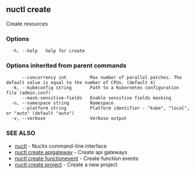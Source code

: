 ## nuctl create

Create resources

### Options

```
  -h, --help   help for create
```

### Options inherited from parent commands

```
      --concurrency int         Max number of parallel patches. The default value is equal to the number of CPUs. (default 4)
  -k, --kubeconfig string       Path to a Kubernetes configuration file (admin.conf)
      --mask-sensitive-fields   Enable sensitive fields masking
  -n, --namespace string        Namespace
      --platform string         Platform identifier - "kube", "local", or "auto" (default "auto")
  -v, --verbose                 Verbose output
```

### SEE ALSO

* [nuctl](nuctl.md)	 - Nuclio command-line interface
* [nuctl create apigateway](nuctl_create_apigateway.md)	 - Create api gateways
* [nuctl create functionevent](nuctl_create_functionevent.md)	 - Create function events
* [nuctl create project](nuctl_create_project.md)	 - Create a new project

